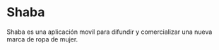 # Shaba
Shaba es una aplicación movil para difundir y comercializar una nueva marca de ropa de mujer.
